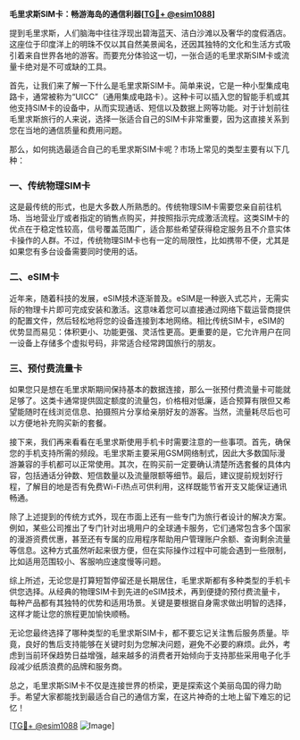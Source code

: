 **毛里求斯SIM卡：畅游海岛的通信利器[[TG💪+ @esim1088](https://t.me/s/esim1088)]**

提到毛里求斯，人们脑海中往往浮现出碧海蓝天、洁白沙滩以及奢华的度假酒店。这座位于印度洋上的明珠不仅以其自然美景闻名，还因其独特的文化和生活方式吸引着来自世界各地的游客。而要充分体验这一切，一张合适的毛里求斯SIM卡或流量卡绝对是不可或缺的工具。

首先，让我们来了解一下什么是毛里求斯SIM卡。简单来说，它是一种小型集成电路卡，通常被称为“UICC”（通用集成电路卡）。这种卡可以插入您的智能手机或其他支持SIM卡的设备中，从而实现通话、短信以及数据上网等功能。对于计划前往毛里求斯旅行的人来说，选择一张适合自己的SIM卡非常重要，因为这直接关系到您在当地的通信质量和费用问题。

那么，如何挑选最适合自己的毛里求斯SIM卡呢？市场上常见的类型主要有以下几种：

### 一、传统物理SIM卡

这是最传统的形式，也是大多数人所熟悉的。传统物理SIM卡需要您亲自前往机场、当地营业厅或者指定的销售点购买，并按照指示完成激活流程。这类SIM卡的优点在于稳定性较高，信号覆盖范围广，适合那些希望获得稳定服务且不介意实体卡操作的人群。不过，传统物理SIM卡也有一定的局限性，比如携带不便，尤其是如果您有多台设备需要同时使用的话。

### 二、eSIM卡

近年来，随着科技的发展，eSIM技术逐渐普及。eSIM是一种嵌入式芯片，无需实际的物理卡片即可完成安装和激活。这意味着您可以直接通过网络下载运营商提供的配置文件，然后轻松地将您的设备连接到本地网络。相比传统SIM卡，eSIM的优势显而易见：体积更小、功能更强、灵活性更高。更重要的是，它允许用户在同一设备上存储多个虚拟号码，非常适合经常跨国旅行的朋友。

### 三、预付费流量卡

如果您只是想在毛里求斯期间保持基本的数据连接，那么一张预付费流量卡可能就足够了。这类卡通常提供固定额度的流量包，价格相对低廉，适合预算有限但又希望能随时在线浏览信息、拍摄照片分享给亲朋好友的游客。当然，流量耗尽后也可以方便地补充购买新的套餐。

接下来，我们再来看看在毛里求斯使用手机卡时需要注意的一些事项。首先，确保您的手机支持所需的频段。毛里求斯主要采用GSM网络制式，因此大多数国际漫游兼容的手机都可以正常使用。其次，在购买前一定要确认清楚所选套餐的具体内容，包括通话分钟数、短信数量以及流量限额等细节。最后，建议提前规划好行程，了解目的地是否有免费Wi-Fi热点可供利用，这样既能节省开支又能保证通讯畅通。

除了上述提到的传统方式外，现在市面上还有一些专门为旅行者设计的解决方案。例如，某些公司推出了专门针对出境用户的全球通卡服务，它们通常包含多个国家的漫游资费优惠，甚至还有专属的应用程序帮助用户管理账户余额、查询剩余流量等信息。这种方式虽然听起来很方便，但在实际操作过程中可能会遇到一些限制，比如适用范围较小、客服响应速度慢等问题。

综上所述，无论您是打算短暂停留还是长期居住，毛里求斯都有多种类型的手机卡供您选择。从经典的物理SIM卡到先进的eSIM技术，再到便捷的预付费流量卡，每种产品都有其独特的优势和适用场景。关键是要根据自身需求做出明智的选择，这样才能让您的旅程更加愉快顺畅。

无论您最终选择了哪种类型的毛里求斯SIM卡，都不要忘记关注售后服务质量。毕竟，良好的售后支持能够在关键时刻为您解决问题，避免不必要的麻烦。此外，考虑到当前环保趋势日益增强，越来越多的消费者开始倾向于支持那些采用电子化手段减少纸质浪费的品牌和服务商。

总之，毛里求斯SIM卡不仅是连接世界的桥梁，更是探索这个美丽岛国的得力助手。希望大家都能找到最适合自己的通信方案，在这片神奇的土地上留下难忘的记忆！

[[TG💪+ @esim1088](https://t.me/s/esim1088) ![Image](https://i.postimg.cc/4NQfJmqS/Snipaste-2025-05-13-00-14-12.png)]